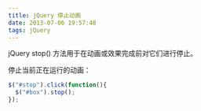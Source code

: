 ```yaml
---
title: jQuery 停止动画
date: 2013-07-06 19:57:48
tags: jQuery
---
```

jQuery stop() 方法用于在动画或效果完成前对它们进行停止。
<!-- more -->

停止当前正在运行的动画：
```javascript
$("#stop").click(function(){
  $("#box").stop();
});
```